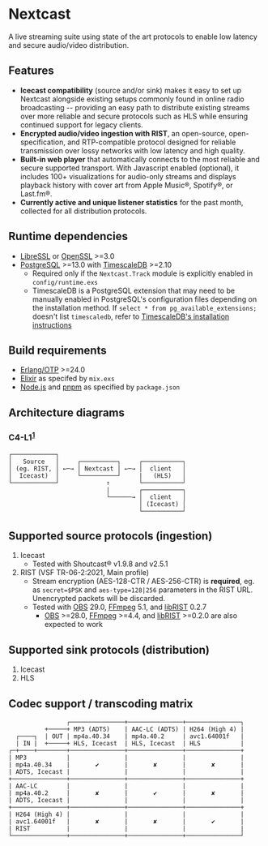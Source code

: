 # Nextcast

A live streaming suite using state of the art protocols to enable low latency and secure audio/video distribution.

## Features

- **Icecast compatibility** (source and/or sink) makes it easy to set up Nextcast alongside existing setups commonly found in online radio broadcasting -- providing an easy path to distribute existing streams over more reliable and secure protocols such as HLS while ensuring continued support for legacy clients.
- **Encrypted audio/video ingestion with RIST**, an open-source, open-specification, and RTP-compatible protocol designed for reliable transmission over lossy networks with low latency and high quality.
- **Built-in web player** that automatically connects to the most reliable and secure supported transport. With Javascript enabled (optional), it includes 100+ visualizations for audio-only streams and displays playback history with cover art from Apple Music®, Spotify®, or Last.fm®.
- **Currently active and unique listener statistics** for the past month, collected for all distribution protocols.

## Runtime dependencies

- [LibreSSL](https://www.libressl.org) or [OpenSSL](https://www.openssl.org) >=3.0
- [PostgreSQL](https://www.postgresql.org) >=13.0 with [TimescaleDB](https://timescale.com/install/latest/self-hosted/) >=2.10
  - Required only if the `Nextcast.Track` module is explicitly enabled in `config/runtime.exs`
  - TimescaleDB is a PostgreSQL extension that may need to be manually enabled in PostgreSQL's configuration files depending on the installation method. If `select * from pg_available_extensions;` doesn't list `timescaledb`, refer to [TimescaleDB's installation instructions](https://docs.timescale.com/install/latest/)

## Build requirements

- [Erlang/OTP](https://www.erlang.org) >=24.0
- [Elixir](https://elixir-lang.org) as specifed by `mix.exs`
- [Node.js](https://nodejs.org) and [pnpm](https://pnpm.io) as specified by `package.json`

## Architecture diagrams

### C4-L1<sup>[1](https://c4model.com)</sup>
```
┌────────────┐
│   Source   │     ┌──────────┐     ┌───────────┐
│ (eg. RIST, │ ←─→ │ Nextcast │ ←─→ │  client   │
│  Icecast)  │     └──────────┘     |   (HLS)   │
└────────────┘             ↑        └───────────┘
                           |        ┌───────────┐
                           └──────→ │  client   │
                                    │ (Icecast) │
                                    └───────────┘
```


## Supported source protocols (ingestion)

1. Icecast
    - Tested with Shoutcast® v1.9.8 and v2.5.1
2. RIST (VSF TR-06-2:2021, Main profile)
    - Stream encryption (AES-128-CTR / AES-256-CTR) is **required**, eg. as `secret=$PSK` and `aes-type=128|256` parameters in the RIST URL. Unencrypted packets will be discarded.
    - Tested with [OBS](https://obsproject.com) 29.0, [FFmpeg](https://ffmpeg.org) 5.1, and [libRIST](https://code.videolan.org/rist/librist) 0.2.7
      - [OBS](https://obsproject.com) >=28.0, [FFmpeg](https://ffmpeg.org) >=4.4, and [libRIST](https://code.videolan.org/rist/librist) >=0.2.0 are also expected to work

## Supported sink protocols (distribution)

1. Icecast
2. HLS

## Codec support / transcoding matrix

```
                ┌───────────────+───────────────+───────────────┐
          +─────+ MP3 (ADTS)    | AAC-LC (ADTS) | H264 (High 4) |
  ┌────┐  | OUT | mp4a.40.34    | mp4a.40.2     | avc1.64001f   |
  | IN |  +─────+ HLS, Icecast  | HLS, Icecast  | HLS           |
┌─+────+────────+───────────────+───────────────+───────────────+
| MP3           |               |               |               |
| mp4a.40.34    |       ✔       |       ✘       |       ✘       |
| ADTS, Icecast |               |               |               |
+───────────────+───────────────+───────────────+───────────────+
| AAC-LC        |               |               |               |
| mp4a.40.2     |       ✘       |       ✔       |       ✘       |
| ADTS, Icecast |               |               |               |
+───────────────+───────────────+───────────────+───────────────+
| H264 (High 4) |               |               |               |
| avc1.64001f   |       ✘       |       ✘       |       ✔       |
| RIST          |               |               |               |
└───────────────+───────────────+───────────────+───────────────┘
```
